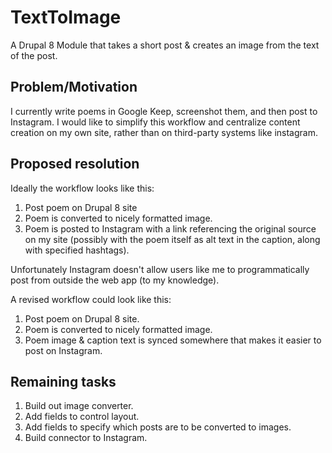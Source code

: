 # TextToImage
A Drupal 8 Module that takes a short post &amp; creates an image from the text of the post. 

## Problem/Motivation
I currently write poems in Google Keep, screenshot them, and then post to Instagram.  I would like to simplify this workflow and centralize content creation on my own site, rather than on third-party systems like instagram. 

## Proposed resolution
Ideally the workflow looks like this: 
1. Post poem on Drupal 8 site
2. Poem is converted to nicely formatted image. 
3. Poem is posted to Instagram with a link referencing the original source on my site (possibly with the poem itself as alt text in the caption, along with specified hashtags). 

Unfortunately Instagram doesn't allow users like me to programmatically post from outside the web app (to my knowledge). 

A revised workflow could look like this: 
1. Post poem on Drupal 8 site. 
2. Poem is converted to nicely formatted image. 
3. Poem image & caption text is synced somewhere that makes it easier to post on Instagram. 

## Remaining tasks
1. Build out image converter.
2. Add fields to control layout.
3. Add fields to specify which posts are to be converted to images.
4. Build connector to Instagram. 
